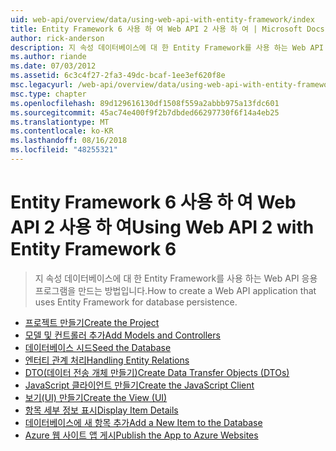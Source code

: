 ```yaml
---
uid: web-api/overview/data/using-web-api-with-entity-framework/index
title: Entity Framework 6 사용 하 여 Web API 2 사용 하 여 | Microsoft Docs
author: rick-anderson
description: 지 속성 데이터베이스에 대 한 Entity Framework를 사용 하는 Web API 응용 프로그램을 만드는 방법입니다.
ms.author: riande
ms.date: 07/03/2012
ms.assetid: 6c3c4f27-2fa3-49dc-bcaf-1ee3ef620f8e
msc.legacyurl: /web-api/overview/data/using-web-api-with-entity-framework
msc.type: chapter
ms.openlocfilehash: 89d129616130df1508f559a2abbb975a13fdc601
ms.sourcegitcommit: 45ac74e400f9f2b7dbded66297730f6f14a4eb25
ms.translationtype: MT
ms.contentlocale: ko-KR
ms.lasthandoff: 08/16/2018
ms.locfileid: "48255321"
---
```

<a name="using-web-api-2-with-entity-framework-6"></a><span data-ttu-id="f6524-103">Entity Framework 6 사용 하 여 Web API 2 사용 하 여</span><span class="sxs-lookup"><span data-stu-id="f6524-103">Using Web API 2 with Entity Framework 6</span></span>
====================
> <span data-ttu-id="f6524-104">지 속성 데이터베이스에 대 한 Entity Framework를 사용 하는 Web API 응용 프로그램을 만드는 방법입니다.</span><span class="sxs-lookup"><span data-stu-id="f6524-104">How to create a Web API application that uses Entity Framework for database persistence.</span></span>


- [<span data-ttu-id="f6524-105">프로젝트 만들기</span><span class="sxs-lookup"><span data-stu-id="f6524-105">Create the Project</span></span>](part-1.md)
- [<span data-ttu-id="f6524-106">모델 및 컨트롤러 추가</span><span class="sxs-lookup"><span data-stu-id="f6524-106">Add Models and Controllers</span></span>](part-2.md)
- [<span data-ttu-id="f6524-107">데이터베이스 시드</span><span class="sxs-lookup"><span data-stu-id="f6524-107">Seed the Database</span></span>](part-3.md)
- [<span data-ttu-id="f6524-108">엔터티 관계 처리</span><span class="sxs-lookup"><span data-stu-id="f6524-108">Handling Entity Relations</span></span>](part-4.md)
- [<span data-ttu-id="f6524-109">DTO(데이터 전송 개체 만들기)</span><span class="sxs-lookup"><span data-stu-id="f6524-109">Create Data Transfer Objects (DTOs)</span></span>](part-5.md)
- [<span data-ttu-id="f6524-110">JavaScript 클라이언트 만들기</span><span class="sxs-lookup"><span data-stu-id="f6524-110">Create the JavaScript Client</span></span>](part-6.md)
- [<span data-ttu-id="f6524-111">보기(UI) 만들기</span><span class="sxs-lookup"><span data-stu-id="f6524-111">Create the View (UI)</span></span>](part-7.md)
- [<span data-ttu-id="f6524-112">항목 세부 정보 표시</span><span class="sxs-lookup"><span data-stu-id="f6524-112">Display Item Details</span></span>](part-8.md)
- [<span data-ttu-id="f6524-113">데이터베이스에 새 항목 추가</span><span class="sxs-lookup"><span data-stu-id="f6524-113">Add a New Item to the Database</span></span>](part-9.md)
- [<span data-ttu-id="f6524-114">Azure 웹 사이트 앱 게시</span><span class="sxs-lookup"><span data-stu-id="f6524-114">Publish the App to Azure Websites</span></span>](part-10.md)
